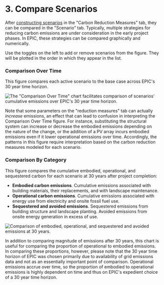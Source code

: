 # 3. Compare Scenarios

After [constructing scenarios](carbon-reduction-measures/scenarios.md) in the "Carbon Reduction Measures" tab, they can be compared in the "Scenario" tab. Typically, multiple strategies for reducing carbon emissions are under consideration in the early project phases. In EPIC, these strategies can be compared graphically and numerically.

Use the toggles on the left to add or remove scenarios from the figure. They will be plotted in the order in which they appear in the list.

### Comparison Over Time

This figure compares each active scenario to the base case across EPIC's 30 year time horizon.

![The "Comparison Over Time" chart facilitates comparison of scenarios' cumulative emissions over EPIC's 30 year time horizon.](<../.gitbook/assets/2022-06-14 18\_09\_02-EPIC Assessment-01.jpg>)

Note that some parameters on the "reduction measures" tab can actually _increase_ emissions, an effect that can lead to confusion in interpreting the Comparison Over Time figure. For instance, substituting the structural system can increase or decrease the embodied emissions depending on the nature of the change, or the addition of a PV array incurs embodied emissions even if it lower operational emissions over time. Accordingly, the patterns in this figure require interpretation based on the carbon reduction measures modeled for each scenario.

### Comparison By Category

This figure compares the cumulative embodied, operational, and sequestered carbon for each scenario at 30 years after project completion:

* **Embodied carbon emissions**. Cumulative emissions associated with building materials, their replacements, and with landscape maintenance.
* **Operational carbon emissions**. Cumulative emissions associated with energy use from electricity and onsite fossil fuel use.
* **Sequestered and avoided emissions**. Sequestered emissions from building structure and landscape planting. Avoided emissions from onsite energy generation in excess of use.

![Comparison of embodied, operational, and sequestered and avoided emissions at 30 years.](<../.gitbook/assets/2022-06-14 18\_09\_02-EPIC Assessment-01 (1).jpg>)

In addition to comparing magnitude of emissions after 30 years, this chart is useful for comparing the proportion of operational to embodied emissions. In comparing these proportions, however, please note that the 30 year time horizon of EPIC was chosen primarily due to availability of grid emissions data and not as an essentially important point of comparison. Operational emissions accrue over time, so the proportion of embodied to operational emissions is highly dependent on time and thus on EPIC's expedient choice of a 30 year time horizon.
